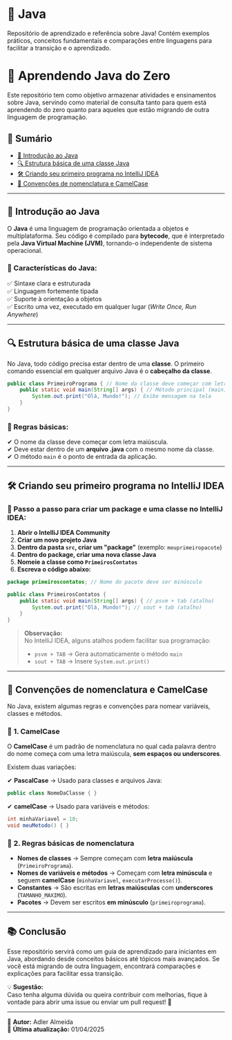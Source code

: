 # 📝 Java
 Repositório de aprendizado e referência sobre Java! Contém exemplos práticos, conceitos fundamentais e comparações entre linguagens para facilitar a transição e o aprendizado.

# 🚀 Aprendendo Java do Zero

Este repositório tem como objetivo armazenar atividades e ensinamentos sobre Java, servindo como material de consulta tanto para quem está aprendendo do zero quanto para aqueles que estão migrando de outra linguagem de programação.

## 📌 Sumário

- [📖 Introdução ao Java](#-introdução-ao-java)
- [🔍 Estrutura básica de uma classe Java](#-estrutura-básica-de-uma-classe-java)
- [🛠 Criando seu primeiro programa no IntelliJ IDEA](#-criando-seu-primeiro-programa-no-intellij-idea)
- [🎨 Convenções de nomenclatura e CamelCase](#-convenções-de-nomenclatura-e-camelcase)

---

## 📖 Introdução ao Java

O **Java** é uma linguagem de programação orientada a objetos e multiplataforma. Seu código é compilado para **bytecode**, que é interpretado pela **Java Virtual Machine (JVM)**, tornando-o independente de sistema operacional.

### 🔹 Características do Java:

✅ Sintaxe clara e estruturada  
✅ Linguagem fortemente tipada  
✅ Suporte à orientação a objetos  
✅ Escrito uma vez, executado em qualquer lugar (*Write Once, Run Anywhere*)

---

## 🔍 Estrutura básica de uma classe Java

No Java, todo código precisa estar dentro de uma **classe**. O primeiro comando essencial em qualquer arquivo Java é o **cabeçalho da classe**.

```java
public class PrimeiroPrograma { // Nome da classe deve começar com letra maiúscula
    public static void main(String[] args) { // Método principal (main)
        System.out.print("Olá, Mundo!"); // Exibe mensagem na tela
    }
}
```

### 🛑 Regras básicas:
✔ O nome da classe deve começar com letra maiúscula.  
✔ Deve estar dentro de um **arquivo .java** com o mesmo nome da classe.  
✔ O método `main` é o ponto de entrada da aplicação.

---

## 🛠 Criando seu primeiro programa no IntelliJ IDEA

### 📌 Passo a passo para criar um **package** e uma **classe** no IntelliJ IDEA:

1. **Abrir o IntelliJ IDEA Community**
2. **Criar um novo projeto Java**
3. **Dentro da pasta `src`, criar um "package"** (exemplo: `meuprimeiropacote`)
4. **Dentro do package, criar uma nova classe Java**
5. **Nomeie a classe como `PrimeirosContatos`**
6. **Escreva o código abaixo:**

```java
package primeiroscontatos; // Nome do pacote deve ser minúsculo

public class PrimeirosContatos {
    public static void main(String[] args) { // psvm + tab (atalho)
        System.out.print("Olá, Mundo!"); // sout + tab (atalho)
    }
}
```

> **Observação:**  
> No IntelliJ IDEA, alguns atalhos podem facilitar sua programação:
> - `psvm + TAB` → Gera automaticamente o método `main`
> - `sout + TAB` → Insere `System.out.print()`

---

## 🎨 Convenções de nomenclatura e CamelCase

No Java, existem algumas regras e convenções para nomear variáveis, classes e métodos.

### 📌 **1. CamelCase**
O **CamelCase** é um padrão de nomenclatura no qual cada palavra dentro do nome começa com uma letra maiúscula, **sem espaços ou underscores**.

Existem duas variações:

✔ **PascalCase** → Usado para classes e arquivos Java:
   ```java
   public class NomeDaClasse { }
   ```  
✔ **camelCase** → Usado para variáveis e métodos:
   ```java
   int minhaVariavel = 10;
   void meuMetodo() { }
   ```  

### 📌 **2. Regras básicas de nomenclatura**

- **Nomes de classes** → Sempre começam com **letra maiúscula** (`PrimeiroPrograma`).
- **Nomes de variáveis e métodos** → Começam com **letra minúscula** e seguem **camelCase** (`minhaVariavel`, `executarProcesso()`).
- **Constantes** → São escritas em **letras maiúsculas** com **underscores** (`TAMANHO_MAXIMO`).
- **Pacotes** → Devem ser escritos **em minúsculo** (`primeiroprograma`).

---

## 📚 Conclusão

Esse repositório servirá como um guia de aprendizado para iniciantes em Java, abordando desde conceitos básicos até tópicos mais avançados. Se você está migrando de outra linguagem, encontrará comparações e explicações para facilitar essa transição.

💡 **Sugestão:**  
Caso tenha alguma dúvida ou queira contribuir com melhorias, fique à vontade para abrir uma issue ou enviar um pull request! 🚀

---

📌 **Autor:** Adler Almeida  
📅 **Última atualização:** 01/04/2025  
